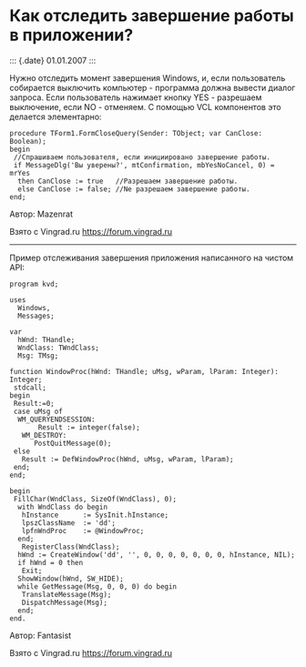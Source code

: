 Как отследить завершение работы в приложении?
=============================================

::: {.date}
01.01.2007
:::

Нужно отследить момент завершения Windows, и, если пользователь
собирается выключить компьютер - программа должна вывести диалог
запроса. Если пользователь нажимает кнопку YES - разрешаем выключение,
если NO - отменяем. С помощью VCL компонентов это делается элементарно:

    procedure TForm1.FormCloseQuery(Sender: TObject; var CanClose: Boolean); 
    begin 
     //Спрашиваем пользователя, если инициировано завершение работы. 
     if MessageDlg('Вы уверены?', mtConfirmation, mbYesNoCancel, 0) = mrYes 
      then CanClose := true   //Разрешаем завершение работы. 
      else CanClose := false; //Nе разрешаем завершение работы. 
    end;

Автор: Mazenrat

Взято с Vingrad.ru <https://forum.vingrad.ru>

------------------------------------------------------------------------

Пример отслеживания завершения приложения написанного на чистом API:

    program kvd;
     
    uses
      Windows,
      Messages;
     
    var
      hWnd: THandle;
      WndClass: TWndClass;
      Msg: TMsg;
     
    function WindowProc(hWnd: THandle; uMsg, wParam, lParam: Integer): Integer;
     stdcall;
    begin
     Result:=0;
     case uMsg of
      WM_QUERYENDSESSION:
           Result := integer(false);
       WM_DESTROY:
          PostQuitMessage(0);
     else
       Result := DefWindowProc(hWnd, uMsg, wParam, lParam);
     end;
    end;
     
    begin
     FillChar(WndClass, SizeOf(WndClass), 0);
      with WndClass do begin
       hInstance      := SysInit.hInstance;
       lpszClassName  := 'dd';
       lpfnWndProc    := @WindowProc;
      end;
       RegisterClass(WndClass);
      hWnd := CreateWindow('dd', '', 0, 0, 0, 0, 0, 0, 0, hInstance, NIL);
      if hWnd = 0 then
       Exit;
      ShowWindow(hWnd, SW_HIDE);
      while GetMessage(Msg, 0, 0, 0) do begin
       TranslateMessage(Msg);
       DispatchMessage(Msg);
      end;
    end.

Автор: Fantasist

Взято с Vingrad.ru <https://forum.vingrad.ru>
